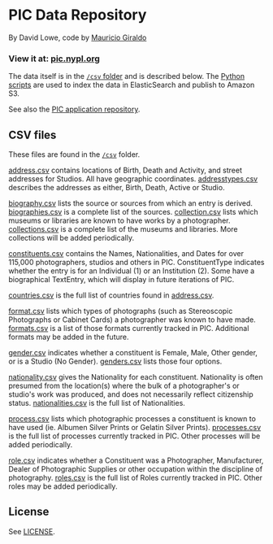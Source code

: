 # PIC Data Repository

By David Lowe, code by [Mauricio Giraldo](//twitter.com/mgiraldo)

### View it at: [pic.nypl.org](http://pic.nypl.org)

The data itself is in the [`/csv` folder](csv/) and is described below. The [Python scripts](python/) are used to index the data in ElasticSearch and publish to Amazon S3.

See also the [PIC application repository](//github.com/nypl/pic-app).

## CSV files

These files are found in the [`/csv`](csv/) folder.

[address.csv](csv/address.csv) contains locations of Birth, Death and Activity, and street addresses for Studios. All have geographic coordinates. [addresstypes.csv](csv/addresstypes.csv) describes the addresses as either, Birth, Death, Active or Studio.

[biography.csv](csv/biography.csv) lists the source or sources from which an entry is derived. [biographies.csv](csv/biographies.csv) is a complete list of the sources.
[collection.csv](csv/collection.csv) lists which museums or libraries are known to have works by a photographer. [collections.csv](csv/collections.csv) is a complete list of the museums and libraries. More collections will be added periodically.

[constituents.csv](csv/constituents.csv) contains the Names, Nationalities, and Dates for over 115,000 photographers, studios and others in PIC. ConstituentType indicates whether the entry is for an Individual (1) or an Institution (2). Some have a biographical TextEntry, which will display in future iterations of PIC.

[countries.csv](csv/countries.csv) is the full list of countries found in [address.csv](csv/address.csv).

[format.csv](csv/format.csv) lists which types of photographs (such as Stereoscopic Photographs or Cabinet Cards) a photographer was known to have made. [formats.csv](csv/formats.csv) is a list of those formats currently tracked in PIC. Additional formats may be added in the future.

[gender.csv](csv/gender.csv) indicates whether a constituent is Female, Male, Other gender, or is a Studio (No Gender). [genders.csv](csv/genders.csv) lists those four options.

[nationality.csv](csv/nationality.csv) gives the Nationality for each constituent. Nationality is often presumed from the location(s) where the bulk of a photographer's or studio's work was produced, and does not necessarily reflect citizenship status. [nationalities.csv](csv/nationalities.csv) is the full list of Nationalities.

[process.csv](csv/process.csv) lists which photographic processes a constituent is known to have used (ie. Albumen Silver Prints or Gelatin Silver Prints). [processes.csv](csv/processes.csv) is the full list of processes currently tracked in PIC. Other processes will be added periodically.

[role.csv](csv/role.csv) indicates whether a Constituent was a Photographer, Manufacturer, Dealer of Photographic Supplies or other occupation within the discipline of photography. [roles.csv](csv/roles.csv) is the full list of Roles currently tracked in PIC. Other roles may be added periodically.


## License

See [LICENSE](LICENSE).
